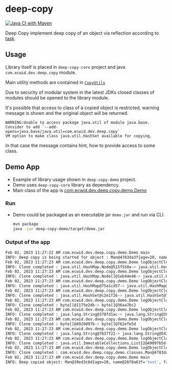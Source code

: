 # deep-copy

[![Java CI with Maven](https://github.com/unrealwork/deep-copy/actions/workflows/maven.yml/badge.svg)](https://github.com/unrealwork/deep-copy/actions/workflows/maven.yml)

Deep Copy implement deep copy of an object via reflection according
to [task](https://github.com/Ecwid/new-job/blob/master/Deep-clone.md).

## Usage

Library itself is placed in `deep-copy-core` project and java `com.ecwid.dev.deep.copy` module.

Main utility methods are contained in [`CopyUtils`](deep-copy-core/src/main/java/com/ecwid/dev/util/CopyUtils.java)

Due to security of modular system in the latest JDKs closed classes of modules should be opened to the library module.

It's possible that access to class of a copied object is restricted, warning message is shown and the original object will be returned.

```
WARNING:Unable to access package java.util of module java.base. 
Consider to add `--add-opens=java.base/java.util=com.ecwid.dev.deep.copy`
VM option to make class java.util.HashSet available for copying.
```

In that case the message contains hint, how to provide access to some class.

## Demo App

- Example of library usage shown in `deep-copy-demo` project.
- Demo uses `deep-copy-core` library as dependency.
- Main class of the app is [com.ecwid.dev.deep.copy.demo.Demo](deep-copy-demo/src/main/java/com/ecwid/dev/deep/copy/demo/Demo.java)

### Run

- Demo could be packaged as an executable jar `demo.jar` and run via CLI.
  ```bash
  mvn package
  java -jar deep-copy-demo/target/demo.jar
  ```

### Output of the app

```bash
Feb 02, 2023 11:27:22 AM com.ecwid.dev.deep.copy.demo.Demo main
INFO: Deep copy is being started for object : Man@4783da3f{age=20, name@378fd1ac='test', favoriteBooks@49097b5d=[Lord of the Rings]}
Feb 02, 2023 11:27:23 AM com.ecwid.dev.deep.copy.demo.Demo logObjectClone
INFO: Clone completed : java.util.HashMap.Node@515f550a-> java.util.HashMap.Node@379619aa
Feb 02, 2023 11:27:23 AM com.ecwid.dev.deep.copy.demo.Demo logObjectClone
INFO: Clone completed : java.util.HashMap.Node[]@1eb44e46-> java.util.HashMap.Node[]@cac736f
Feb 02, 2023 11:27:23 AM com.ecwid.dev.deep.copy.demo.Demo logObjectClone
INFO: Clone completed : java.util.HashMap@75a1cd57-> java.util.HashMap@123a439b
Feb 02, 2023 11:27:23 AM com.ecwid.dev.deep.copy.demo.Demo logObjectClone
INFO: Clone completed : java.util.HashSet@c2e1f26-> java.util.HashSet@7de26db8
Feb 02, 2023 11:27:23 AM com.ecwid.dev.deep.copy.demo.Demo logObjectClone
INFO: Clone completed : byte[]@1175e2db-> byte[]@36aa7bc2
Feb 02, 2023 11:27:23 AM com.ecwid.dev.deep.copy.demo.Demo logObjectClone
INFO: Clone completed : java.lang.String@378fd1ac-> java.lang.String@26f0a63f
Feb 02, 2023 11:27:23 AM com.ecwid.dev.deep.copy.demo.Demo logObjectClone
INFO: Clone completed : byte[]@4926097b-> byte[]@762efe5d
Feb 02, 2023 11:27:23 AM com.ecwid.dev.deep.copy.demo.Demo logObjectClone
INFO: Clone completed : java.lang.String@7637f22-> java.lang.String@5d22bbb7
Feb 02, 2023 11:27:23 AM com.ecwid.dev.deep.copy.demo.Demo logObjectClone
INFO: Clone completed : java.util.ImmutableCollections.List12@49097b5d-> java.util.ImmutableCollections.List12@3830f1c0
Feb 02, 2023 11:27:23 AM com.ecwid.dev.deep.copy.demo.Demo logObjectClone
INFO: Clone completed : com.ecwid.dev.deep.copy.demo.classes.Man@4783da3f-> com.ecwid.dev.deep.copy.demo.classes.Man@39ed3c8d
Feb 02, 2023 11:27:23 AM com.ecwid.dev.deep.copy.demo.Demo main
INFO: Deep copied object: Man@39ed3c8d{age=20, name@26f0a63f='test', favoriteBooks@3830f1c0=[Lord of the Rings]}
```
